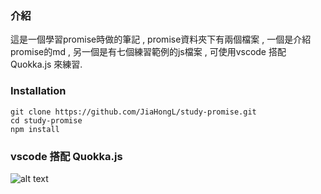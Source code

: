 ### 介紹
  這是一個學習promise時做的筆記 , promise資料夾下有兩個檔案 , 一個是介紹promise的md , 另一個是有七個練習範例的js檔案 , 可使用vscode 搭配 Quokka.js 來練習.


### Installation
    git clone https://github.com/JiaHongL/study-promise.git
    cd study-promise   
    npm install   

### vscode 搭配 Quokka.js 


![alt text](https://3.bp.blogspot.com/-8mw_AeIbrrA/WPdGt7-VQ7I/AAAAAAAAAw8/y0_HsmKMkhIHqOyABbBc4dRSU_wCqKuAwCLcB/s1600/HilariousComfortableLcont.gif "選擇性的標題")
